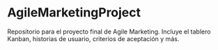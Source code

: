# AgileMarketingProject
Repositorio para el proyecto final de Agile Marketing. Incluye el tablero Kanban, historias de usuario, criterios de aceptación y más.
